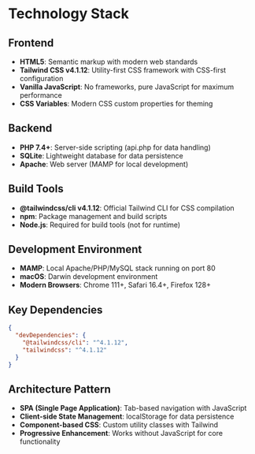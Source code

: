 # Technology Stack

## Frontend
- **HTML5**: Semantic markup with modern web standards
- **Tailwind CSS v4.1.12**: Utility-first CSS framework with CSS-first configuration
- **Vanilla JavaScript**: No frameworks, pure JavaScript for maximum performance
- **CSS Variables**: Modern CSS custom properties for theming

## Backend
- **PHP 7.4+**: Server-side scripting (api.php for data handling)
- **SQLite**: Lightweight database for data persistence
- **Apache**: Web server (MAMP for local development)

## Build Tools
- **@tailwindcss/cli v4.1.12**: Official Tailwind CLI for CSS compilation
- **npm**: Package management and build scripts
- **Node.js**: Required for build tools (not for runtime)

## Development Environment
- **MAMP**: Local Apache/PHP/MySQL stack running on port 80
- **macOS**: Darwin development environment
- **Modern Browsers**: Chrome 111+, Safari 16.4+, Firefox 128+

## Key Dependencies
```json
{
  "devDependencies": {
    "@tailwindcss/cli": "^4.1.12",
    "tailwindcss": "^4.1.12"
  }
}
```

## Architecture Pattern
- **SPA (Single Page Application)**: Tab-based navigation with JavaScript
- **Client-side State Management**: localStorage for data persistence
- **Component-based CSS**: Custom utility classes with Tailwind
- **Progressive Enhancement**: Works without JavaScript for core functionality